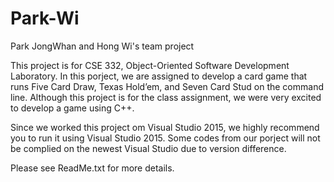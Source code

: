 # Park-Wi
Park JongWhan and Hong Wi's team project 

This project is for CSE 332, Object-Oriented Software Development Laboratory. 
In this porject, we are assigned to develop a card game that runs Five Card Draw, Texas Hold’em, and Seven Card Stud on the command line. Although this project is for the class assignment, we were very excited to develop a game using C++. 

Since we worked this project om Visual Studio 2015, we highly recommend you to run it using Visual Studio 2015. Some codes from our porject will not be complied on the newest Visual Studio due to version difference. 

Please see ReadMe.txt for more details. 
